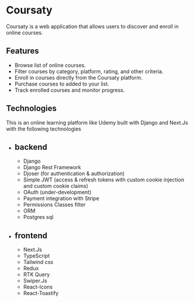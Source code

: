 
# Coursaty
Coursaty is a web application that allows users to discover and enroll in online courses.

## Features
- Browse  list of online courses.
- Filter courses by category, platform, rating, and other criteria.
- Enroll in courses directly from the Coursaty platform.
- Purchase courses to added to your list.
- Track enrolled courses and monitor progress.

## Technologies
This is an online learning platform like Udemy built with Django and Next.Js with the following technologies

 - backend
    -
    - Django 
    - Django Rest Framework
    - Djoser (for authentication & authorization)
    - Simple JWT (access & refresh tokens with custom cookie injection and custom cookie claims)
    - OAuth (under-development)
    - Payment integration with Stripe
    - Permissions Classes filter
    - ORM
    - Postgres sql


- frontend
    - 
    - Next.Js
    - TypeScript
    - Tailwind css
    - Redux
    - RTK Query
    - Swiper.Js
    - React-Icons
    - React-Toastify



